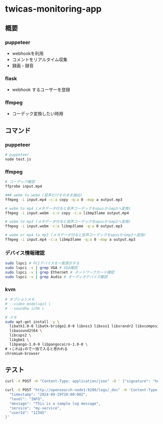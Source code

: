# twicas-monitoring-app

## 概要

### puppeteer
- webhookを利用
- コメントをリアルタイム収集
- 録画・録音

### flask
- webhook するユーザーを登録

### ffmpeg
- コーデック変換したい時用

## コマンド

### puppeteer

```bash
# puppeteer
node test.js
```

### ffmpeg
```bash
# コーデック確認
ffprobe input.mp4

### webm to webm (音声だけそのまま抽出)
ffmpeg -i input.mp4 -c:a copy -q:a 0 -map a output.mp3

# webm to mp4 (メタデータ付与と音声コーデックをopusからmp3へ変換)
ffmpeg -i input.webm -c:v copy -c:a libmp3lame output.mp4

# webm to mp3 (メタデータ付与と音声コーデックをopusからmp3へ変換)
ffmpeg -i input.webm -c:a libmp3lame -q:a 0 output.mp3

# webm or mp4 to mp3 (メタデータ付与と音声コーデックをopusからmp3へ変換)
ffmpeg -i input.mp4 -c:a libmp3lame -q:a 0 -map a output.mp3
```

### デバイス情報確認
```bash
sudo lspci # PCIデバイスを一覧表示する
sudo lspci -v | grep VGA # VGA確認
sudo lspci -v | grep Ethernet # ネットワークカード確認
sudo lspci -v | grep Audio # オーディオデバイス確認
```

### kvm
```bash
# オプションメモ
# --video model=qxl \
# --soundhw ich6 \

# メモ
sudo apt-get install -y \
  libatk1.0-0 libatk-bridge2.0-0 libnss3 libxss1 libxrandr2 libxcomposite1 libxcursor1 libxdamage1 libxi6 libxtst6 \
  libasound2t64 \
  libcups2 \
  libgbm1 \
  libpango-1.0-0 libpangocairo-1.0-0 \
# ↑これは↓ので一括で入ると思われる
chromium-browser
```

## テスト

```bash
curl -X POST -H "Content-Type: application/json" -d ' {"signature": "hoge","broadcaster": {"screen_id": "twicasting_jp", "is_live": true}}' http://localhost:18080
```

```bash
curl -X POST "http://opensearch-node1:9200/logs/_doc" -H 'Content-Type: application/json' -d '{
  "timestamp": "2024-09-29T20:00:00Z",
  "level": "INFO",
  "message": "This is a sample log message",
  "service": "my-service",
  "userId": "12345"
}'
```

